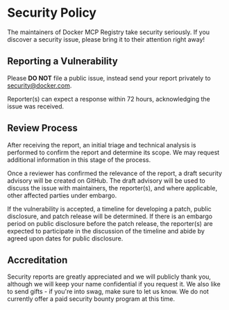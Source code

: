 # Security Policy

The maintainers of Docker MCP Registry take security seriously. If you discover
a security issue, please bring it to their attention right away!

## Reporting a Vulnerability

Please **DO NOT** file a public issue, instead send your report privately
to [security@docker.com](mailto:security@docker.com).

Reporter(s) can expect a response within 72 hours, acknowledging the issue was
received.

## Review Process

After receiving the report, an initial triage and technical analysis is
performed to confirm the report and determine its scope. We may request
additional information in this stage of the process.

Once a reviewer has confirmed the relevance of the report, a draft security
advisory will be created on GitHub. The draft advisory will be used to discuss
the issue with maintainers, the reporter(s), and where applicable, other
affected parties under embargo.

If the vulnerability is accepted, a timeline for developing a patch, public
disclosure, and patch release will be determined. If there is an embargo period
on public disclosure before the patch release, the reporter(s) are expected to
participate in the discussion of the timeline and abide by agreed upon dates
for public disclosure.

## Accreditation

Security reports are greatly appreciated and we will publicly thank you,
although we will keep your name confidential if you request it. We also like to
send gifts - if you're into swag, make sure to let us know. We do not currently
offer a paid security bounty program at this time.
